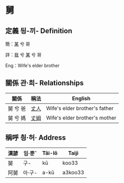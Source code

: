# 舅
## 定義 딍-끼- Definition
簡：[某](member18.md) 兮 哥

詳：[我](member1.md) 兮 [某](member18.md) 兮 哥

Eng：Wife's elder brother

## 關係 관·희- Relationships

關係 | 稱法 | English
--- | --- | --- 
舅 兮 爸 | [丈人](member62.md) | Wife's elder brother's father
舅 兮 媽 | [丈姆](member63.md) | Wife's elder brother's mother


## 稱呼 칑·허· Address

漢諺 | 임·뿐ˆ | Tâi-lô | Taiji
--- | --- | --- | --- 
舅 | 구- | kū | koo33 
阿舅 | 아·구- | a-kū | a3koo33 
